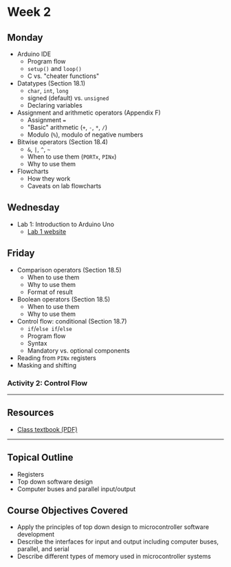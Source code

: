 # Week 2

## Monday
- Arduino IDE
  - Program flow
  - `setup()` and `loop()`
  - C vs. "cheater functions"
- Datatypes (Section 18.1)
  - `char`, `int`, `long`
  - signed (default) vs. `unsigned`
  - Declaring variables
- Assignment and arithmetic operators (Appendix F)
  - Assignment `=`
  - "Basic" arithmetic (`+`, `-`, `*`, `/`)
  - Modulo (`%`), modulo of negative numbers
- Bitwise operators (Section 18.4)
  - `&`, `|`, `^`, `~`
  - When to use them (`PORTx`, `PINx`)
  - Why to use them
- Flowcharts
  - How they work
  - Caveats on lab flowcharts

## Wednesday
- Lab 1: Introduction to Arduino Uno
  - [Lab 1 website](https://doctor-pasquale.com/microcontrollers-lab-1/)

## Friday
- Comparison operators (Section 18.5)
  - When to use them
  - Why to use them
  - Format of result
- Boolean operators (Section 18.5)
  - When to use them
  - Why to use them
- Control flow: conditional (Section 18.7)
  - `if`/`else if`/`else`
  - Program flow
  - Syntax
  - Mandatory vs. optional components
- Reading from `PINx` registers
- Masking and shifting

### Activity 2: Control Flow

---

## Resources
- [Class textbook (PDF)](https://doctor-pasquale.com/wp-content/uploads/2021/02/The-Yellow-Book.pdf)

---

## Topical Outline
- Registers
- Top down software design
- Computer buses and parallel input/output

## Course Objectives Covered
- Apply the principles of top down design to microcontroller software development
- Describe the interfaces for input and output including computer buses, parallel, and serial
- Describe different types of memory used in microcontroller systems
